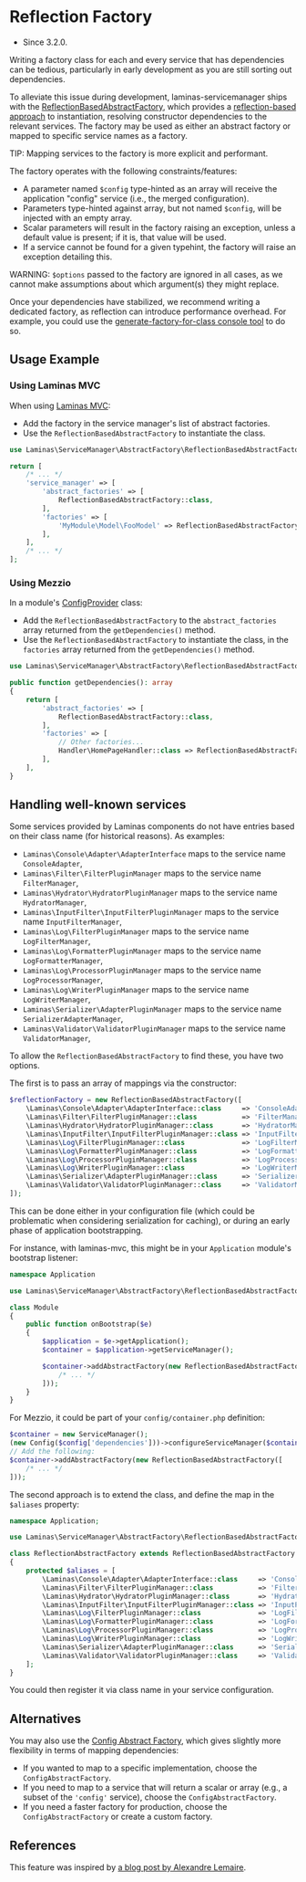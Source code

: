 # Reflection Factory

- Since 3.2.0.

Writing a factory class for each and every service that has dependencies
can be tedious, particularly in early development as you are still sorting
out dependencies.

To alleviate this issue during development, laminas-servicemanager ships with the [ReflectionBasedAbstractFactory](https://github.com/laminas/laminas-servicemanager/blob/3.12.x/src/AbstractFactory/ReflectionBasedAbstractFactory.php),
which provides a [reflection-based approach](https://www.php.net/manual/en/intro.reflection.php) to instantiation, 
resolving constructor dependencies to the relevant services. 
The factory may be used as either an abstract factory or mapped to specific service names as a factory.

TIP: Mapping services to the factory is more explicit and performant.

The factory operates with the following constraints/features:

- A parameter named `$config` type-hinted as an array will receive the
  application "config" service (i.e., the merged configuration).
- Parameters type-hinted against array, but not named `$config`, will
  be injected with an empty array.
- Scalar parameters will result in the factory raising an exception,
  unless a default value is present; if it is, that value will be used.
- If a service cannot be found for a given typehint, the factory will
  raise an exception detailing this.

WARNING: `$options` passed to the factory are ignored in all cases, as we cannot make assumptions about which 
argument(s) they might replace.

Once your dependencies have stabilized, we recommend writing a dedicated
factory, as reflection can introduce performance overhead. For example, you could use the
[generate-factory-for-class console tool](console-tools.md#generate-factory-for-class)
to do so.

## Usage Example

### Using Laminas MVC

When using [Laminas MVC](https://docs.laminas.dev/mvc/):

- Add the factory in the service manager's list of abstract factories.
- Use the `ReflectionBasedAbstractFactory` to instantiate the class.

```php
use Laminas\ServiceManager\AbstractFactory\ReflectionBasedAbstractFactory;

return [
    /* ... */
    'service_manager' => [
        'abstract_factories' => [
            ReflectionBasedAbstractFactory::class,
        ],
        'factories' => [
            'MyModule\Model\FooModel' => ReflectionBasedAbstractFactory::class,
        ],
    ],
    /* ... */
];
```


### Using Mezzio

In a module's [ConfigProvider](https://docs.laminas.dev/laminas-config-aggregator/config-providers/) class:

- Add the `ReflectionBasedAbstractFactory` to the `abstract_factories` array returned from the `getDependencies()` method.
- Use the `ReflectionBasedAbstractFactory` to instantiate the class, in the `factories` array returned from the `getDependencies()` method.

```php
use Laminas\ServiceManager\AbstractFactory\ReflectionBasedAbstractFactory;

public function getDependencies(): array
{
    return [
        'abstract_factories' => [
            ReflectionBasedAbstractFactory::class,
        ],
        'factories' => [
            // Other factories...
            Handler\HomePageHandler::class => ReflectionBasedAbstractFactory::class,
        ],
    ],
}
```

## Handling well-known services

Some services provided by Laminas components do not have
entries based on their class name (for historical reasons). As examples:

- `Laminas\Console\Adapter\AdapterInterface` maps to the service name `ConsoleAdapter`,
- `Laminas\Filter\FilterPluginManager` maps to the service name `FilterManager`,
- `Laminas\Hydrator\HydratorPluginManager` maps to the service name `HydratorManager`,
- `Laminas\InputFilter\InputFilterPluginManager` maps to the service name `InputFilterManager`,
- `Laminas\Log\FilterPluginManager` maps to the service name `LogFilterManager`,
- `Laminas\Log\FormatterPluginManager` maps to the service name `LogFormatterManager`,
- `Laminas\Log\ProcessorPluginManager` maps to the service name `LogProcessorManager`,
- `Laminas\Log\WriterPluginManager` maps to the service name `LogWriterManager`,
- `Laminas\Serializer\AdapterPluginManager` maps to the service name `SerializerAdapterManager`,
- `Laminas\Validator\ValidatorPluginManager` maps to the service name `ValidatorManager`,

To allow the `ReflectionBasedAbstractFactory` to find these, you have two
options.

The first is to pass an array of mappings via the constructor:

```php
$reflectionFactory = new ReflectionBasedAbstractFactory([
    \Laminas\Console\Adapter\AdapterInterface::class     => 'ConsoleAdapter',
    \Laminas\Filter\FilterPluginManager::class           => 'FilterManager',
    \Laminas\Hydrator\HydratorPluginManager::class       => 'HydratorManager',
    \Laminas\InputFilter\InputFilterPluginManager::class => 'InputFilterManager',
    \Laminas\Log\FilterPluginManager::class              => 'LogFilterManager',
    \Laminas\Log\FormatterPluginManager::class           => 'LogFormatterManager',
    \Laminas\Log\ProcessorPluginManager::class           => 'LogProcessorManager',
    \Laminas\Log\WriterPluginManager::class              => 'LogWriterManager',
    \Laminas\Serializer\AdapterPluginManager::class      => 'SerializerAdapterManager',
    \Laminas\Validator\ValidatorPluginManager::class     => 'ValidatorManager',
]);
```

This can be done either in your configuration file (which could be problematic
when considering serialization for caching), or during an early phase of
application bootstrapping.

For instance, with laminas-mvc, this might be in your `Application` module's
bootstrap listener:

```php
namespace Application

use Laminas\ServiceManager\AbstractFactory\ReflectionBasedAbstractFactory;

class Module
{
    public function onBootstrap($e)
    {
        $application = $e->getApplication();
        $container = $application->getServiceManager();

        $container->addAbstractFactory(new ReflectionBasedAbstractFactory([
            /* ... */
        ]));
    }
}
```

For Mezzio, it could be part of your `config/container.php` definition:

```php
$container = new ServiceManager();
(new Config($config['dependencies']))->configureServiceManager($container);
// Add the following:
$container->addAbstractFactory(new ReflectionBasedAbstractFactory([
    /* ... */
]));
```

The second approach is to extend the class, and define the map in the
`$aliases` property:

```php
namespace Application;

use Laminas\ServiceManager\AbstractFactory\ReflectionBasedAbstractFactory;

class ReflectionAbstractFactory extends ReflectionBasedAbstractFactory
{
    protected $aliases = [
        \Laminas\Console\Adapter\AdapterInterface::class     => 'ConsoleAdapter',
        \Laminas\Filter\FilterPluginManager::class           => 'FilterManager',
        \Laminas\Hydrator\HydratorPluginManager::class       => 'HydratorManager',
        \Laminas\InputFilter\InputFilterPluginManager::class => 'InputFilterManager',
        \Laminas\Log\FilterPluginManager::class              => 'LogFilterManager',
        \Laminas\Log\FormatterPluginManager::class           => 'LogFormatterManager',
        \Laminas\Log\ProcessorPluginManager::class           => 'LogProcessorManager',
        \Laminas\Log\WriterPluginManager::class              => 'LogWriterManager',
        \Laminas\Serializer\AdapterPluginManager::class      => 'SerializerAdapterManager',
        \Laminas\Validator\ValidatorPluginManager::class     => 'ValidatorManager',
    ];
}
```

You could then register it via class name in your service configuration.

## Alternatives

You may also use the [Config Abstract Factory](config-abstract-factory.md),
which gives slightly more flexibility in terms of mapping dependencies:

- If you wanted to map to a specific implementation, choose the
  `ConfigAbstractFactory`.
- If you need to map to a service that will return a scalar or array (e.g., a
  subset of the `'config'` service), choose the `ConfigAbstractFactory`.
- If you need a faster factory for production, choose the
  `ConfigAbstractFactory` or create a custom factory.

## References

This feature was inspired by [a blog post by Alexandre Lemaire](http://circlical.com/blog/2016/3/9/preparing-for-zend-f).
